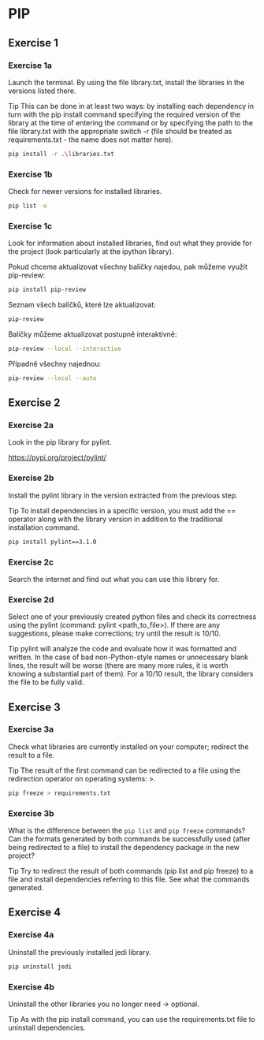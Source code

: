 # PIP
## Exercise 1
### Exercise 1a
Launch the terminal. By using the file library.txt, install the libraries in the versions listed there.

Tip This can be done in at least two ways: by installing each dependency in turn with the pip install command specifying the required version of the library at the time of entering the command or by specifying the path to the file library.txt with the appropriate switch -r (file should be treated as requirements.txt - the name does not matter here).

```bash
pip install -r .\libraries.txt
```

### Exercise 1b

Check for newer versions for installed libraries.

```bash
pip list -o
```

### Exercise 1c

Look for information about installed libraries, find out what they provide for the project (look particularly at the ipython library).

Pokud chceme aktualizovat všechny balíčky najedou, pak můžeme využít pip-review:
```bash
pip install pip-review
```

Seznam všech balíčků, které lze aktualizovat:
```bash
pip-review
```

Balíčky můžeme aktualizovat postupně interaktivně:
```bash
pip-review --local --interactive
```

Případně všechny najednou:
```bash
pip-review --local --auto
```

## Exercise 2
### Exercise 2a

Look in the pip library for pylint.

https://pypi.org/project/pylint/

### Exercise 2b

Install the pylint library in the version extracted from the previous step.

Tip To install dependencies in a specific version, you must add the == operator along with the library version in addition to the traditional installation command.
```bash
pip install pylint==3.1.0
```

### Exercise 2c

Search the internet and find out what you can use this library for.

### Exercise 2d

Select one of your previously created python files and check its correctness using the pylint (command: pylint <path_to_file>). If there are any suggestions, please make corrections; try until the result is 10/10.

Tip pylint will analyze the code and evaluate how it was formatted and written. In the case of bad non-Python-style names or unnecessary blank lines, the result will be worse (there are many more rules, it is worth knowing a substantial part of them). For a 10/10 result, the library considers the file to be fully valid.

## Exercise 3
### Exercise 3a

Check what libraries are currently installed on your computer; redirect the result to a file.

Tip The result of the first command can be redirected to a file using the redirection operator on operating systems: >.
```bash
pip freeze > requirements.txt
```

### Exercise 3b

What is the difference between the ```pip list``` and ```pip freeze``` commands? Can the formats generated by both commands be successfully used (after being redirected to a file) to install the dependency package in the new project?

Tip Try to redirect the result of both commands (pip list and pip freeze) to a file and install dependencies referring to this file. See what the commands generated.

## Exercise 4
### Exercise 4a

Uninstall the previously installed jedi library.
```bash
pip uninstall jedi
```

### Exercise 4b

Uninstall the other libraries you no longer need -> optional.

Tip As with the pip install command, you can use the requirements.txt file to uninstall dependencies.
